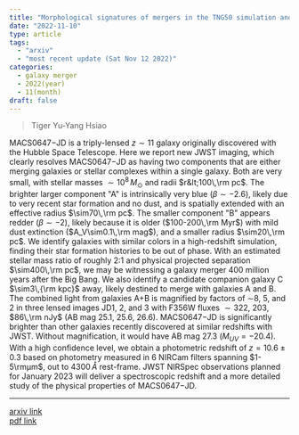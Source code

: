 ```yaml
---
title: "Morphological signatures of mergers in the TNG50 simulation and the Kilo-Degree Survey: the merger fraction from dwarfs to Milky Way-like galaxies"
date: "2022-11-10"
type: article
tags:
  - "arxiv"
  - "most recent update (Sat Nov 12 2022)"
categories:
  - galaxy merger
  - 2022(year)
  - 11(month)
draft: false
---
```


> Tiger Yu-Yang Hsiao

MACS0647$-$JD is a triply-lensed $z\sim11$ galaxy originally discovered with the Hubble Space Telescope. Here we report new JWST imaging, which clearly resolves MACS0647$-$JD as having two components that are either merging galaxies or stellar complexes within a single galaxy. Both are very small, with stellar masses $\sim10^8\,M_\odot$ and radii  $r&lt;100\,\rm pc$. The brighter larger component &#34;A&#34; is intrinsically very blue ($β\sim-2.6$), likely due to very recent star formation and no dust, and is spatially extended with an effective radius $\sim70\,\rm pc$. The smaller component &#34;B&#34; appears redder ($β\sim-2$), likely because it is older ($100-200\,\rm Myr$) with mild dust extinction ($A_V\sim0.1\,\rm mag$), and a smaller radius $\sim20\,\rm pc$. We identify galaxies with similar colors in a high-redshift simulation, finding their star formation histories to be out of phase. With an estimated stellar mass ratio of roughly 2:1 and physical projected separation $\sim400\,\rm pc$, we may be witnessing a galaxy merger 400 million years after the Big Bang. We also identify a candidate companion galaxy C $\sim3\,{\rm kpc}$ away, likely destined to merge with galaxies A and B. The combined light from galaxies A+B is magnified by factors of $\sim$8, 5, and 2 in three lensed images JD1, 2, and 3 with F356W fluxes $\sim322$, $203$, $86\,\rm nJy$ (AB mag 25.1, 25.6, 26.6). MACS0647$-$JD is significantly brighter than other galaxies recently discovered at similar redshifts with JWST. Without magnification, it would have AB mag 27.3 ($M_{UV}=-20.4$). With a high confidence level, we obtain a photometric redshift of $z=10.6\pm0.3$ based on photometry measured in 6 NIRCam filters spanning $1-5\rmμm$, out to $4300\,Å$ rest-frame. JWST NIRSpec observations planned for January 2023 will deliver a spectroscopic redshift and a more detailed study of the physical properties of MACS0647$-$JD.

---

[arxiv link](https://arxiv.org/abs/2210.14123)  
[pdf link](https://arxiv.org/pdf/2210.14123)